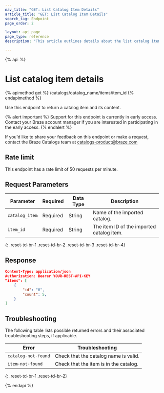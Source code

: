 ```yaml
---
nav_title: "GET: List Catalog Item Details"
article_title: "GET: List Catalog Item Details"
search_tag: Endpoint
page_order: 2

layout: api_page
page_type: reference
description: "This article outlines details about the list catalog item details Braze endpoint."

---
```

{% api %}
# List catalog item details
{% apimethod get %}
/catalogs/catalog_name/items/item_id
{% endapimethod %}

Use this endpoint to return a catalog item and its content.

{% alert important %}
Support for this endpoint is currently in early access. Contact your Braze account manager if you are interested in participating in the early access.
{% endalert %}

If you'd like to share your feedback on this endpoint or make a request, contact the Braze Catalogs team at [catalogs-product@braze.com](mailto:catalogs-product@braze.com)

## Rate limit

This endpoint has a rate limit of 50 requests per minute.

## Request Parameters

| Parameter | Required | Data Type | Description |
|---|---|---|---|
| `catalog_item`  | Required | String | Name of the imported catalog.|
| `item_id `  |  Required | String | The item ID of the imported catalog item. |
{: .reset-td-br-1 .reset-td-br-2 .reset-td-br-3 .reset-td-br-4}

## Response

```json
Content-Type: application/json
Authorization: Bearer YOUR-REST-API-KEY
"items": [
    {
        "id": "0",
        "count": 5,
    }
]
```

## Troubleshooting

The following table lists possible returned errors and their associated troubleshooting steps, if applicable.

| Error | Troubleshooting |
| --- | --- |
| `catalog-not-found` | Check that the catalog name is valid. |
| `item-not-found` | Check that the item is in the catalog. |
{: .reset-td-br-1 .reset-td-br-2}

{% endapi %}